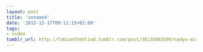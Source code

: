 ```yaml
---
layout: post
title: 'unnamed'
date: '2012-12-17T09:11:15+01:00'
tags:
- video
tumblr_url: http://fabiantheblind.tumblr.com/post/38135603599/nadya-mira-saz-happy-end-of-the-world-2012
---
```

